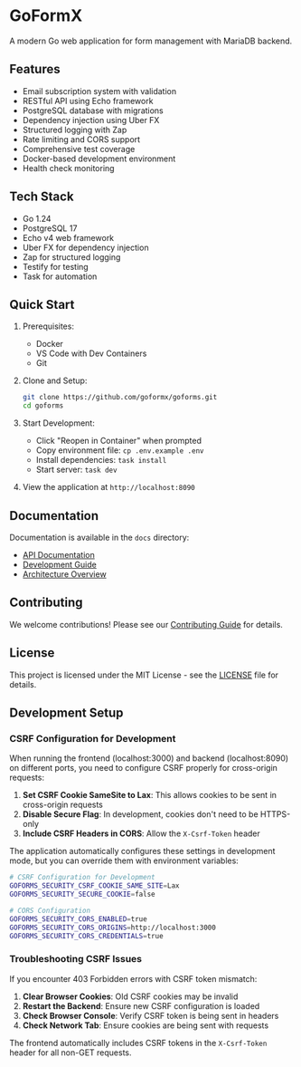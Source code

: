 # GoFormX

A modern Go web application for form management with MariaDB backend.

## Features

- Email subscription system with validation
- RESTful API using Echo framework
- PostgreSQL database with migrations
- Dependency injection using Uber FX
- Structured logging with Zap
- Rate limiting and CORS support
- Comprehensive test coverage
- Docker-based development environment
- Health check monitoring

## Tech Stack

- Go 1.24
- PostgreSQL 17
- Echo v4 web framework
- Uber FX for dependency injection
- Zap for structured logging
- Testify for testing
- Task for automation

## Quick Start

1. Prerequisites:
   - Docker
   - VS Code with Dev Containers
   - Git

2. Clone and Setup:
   ```bash
   git clone https://github.com/goformx/goforms.git
   cd goforms
   ```

3. Start Development:
   - Click "Reopen in Container" when prompted
   - Copy environment file: `cp .env.example .env`
   - Install dependencies: `task install`
   - Start server: `task dev`

4. View the application at `http://localhost:8090`

## Documentation

Documentation is available in the `docs` directory:
- [API Documentation](docs/api/README.md)
- [Development Guide](docs/development/README.md)
- [Architecture Overview](docs/architecture/README.md)

## Contributing

We welcome contributions! Please see our [Contributing Guide](docs/development/README.md#git-workflow) for details.

## License

This project is licensed under the MIT License - see the [LICENSE](LICENSE) file for details.

## Development Setup

### CSRF Configuration for Development

When running the frontend (localhost:3000) and backend (localhost:8090) on different ports, you need to configure CSRF properly for cross-origin requests:

1. **Set CSRF Cookie SameSite to Lax**: This allows cookies to be sent in cross-origin requests
2. **Disable Secure Flag**: In development, cookies don't need to be HTTPS-only
3. **Include CSRF Headers in CORS**: Allow the `X-Csrf-Token` header

The application automatically configures these settings in development mode, but you can override them with environment variables:

```bash
# CSRF Configuration for Development
GOFORMS_SECURITY_CSRF_COOKIE_SAME_SITE=Lax
GOFORMS_SECURITY_SECURE_COOKIE=false

# CORS Configuration
GOFORMS_SECURITY_CORS_ENABLED=true
GOFORMS_SECURITY_CORS_ORIGINS=http://localhost:3000
GOFORMS_SECURITY_CORS_CREDENTIALS=true
```

### Troubleshooting CSRF Issues

If you encounter 403 Forbidden errors with CSRF token mismatch:

1. **Clear Browser Cookies**: Old CSRF cookies may be invalid
2. **Restart the Backend**: Ensure new CSRF configuration is loaded
3. **Check Browser Console**: Verify CSRF token is being sent in headers
4. **Check Network Tab**: Ensure cookies are being sent with requests

The frontend automatically includes CSRF tokens in the `X-Csrf-Token` header for all non-GET requests.
